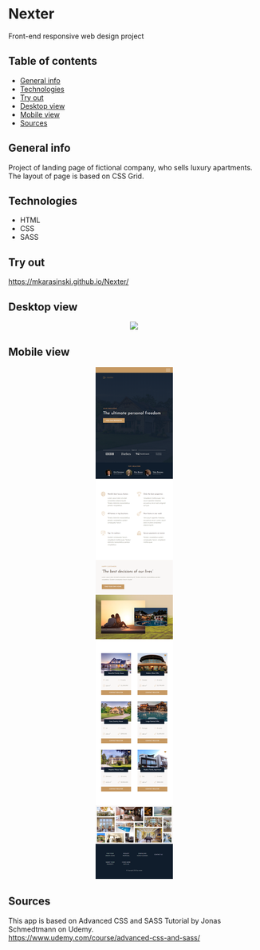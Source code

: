 # Nexter
Front-end responsive web design project

## Table of contents
* [General info](#general-info)
* [Technologies](#technologies)
* [Try out](#try-out)
* [Desktop view](#desktop-view)
* [Mobile view](#mobile-view)
* [Sources](#sources)

## General info

Project of landing page of fictional company, who sells luxury apartments. The layout of page is based on CSS Grid.

## Technologies
* HTML
* CSS
* SASS

## Try out
https://mkarasinski.github.io/Nexter/

## Desktop view

<p align="center">
  <img src="./demo/desktop.png" />
</p>

## Mobile view
  
<p align="center">
  <img src="./demo/mobile.png" />
</p>
  
## Sources
This app is based on Advanced CSS and SASS Tutorial by Jonas Schmedtmann on Udemy.  
https://www.udemy.com/course/advanced-css-and-sass/

